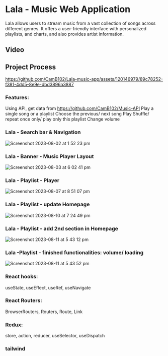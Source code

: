 # Lala - Music Web Application

Lala allows users to stream music from a vast collection of songs across different genres. It offers a user-friendly interface with personalized playlists, and charts, and also provides artist information.
## Video

## Project Process


https://github.com/CamB102/Lala-music-app/assets/120146979/89c78252-f381-4dd5-8e9e-dbd3896a3887

### Features:
Using API, get data from https://github.com/CamB102/Music-API
Play a single song or a playlist
Choose the previous/ next song
Play Shuffle/ repeat once only/ play only this playlist
Change volume


### Lala - Search bar & Navigation
![Screenshot 2023-08-02 at 1 52 23 pm](https://github.com/CamB102/zing-box-react-project/assets/120146979/5891b13b-3abc-4280-9404-39f3721336d9)


### Lala - Banner - Music Player Layout
![Screenshot 2023-08-03 at 6 02 41 pm](https://github.com/CamB102/zing-box-react-project/assets/120146979/96f3b45d-cda9-4e7f-b1b1-cca304122382)

### Lala - Playlist - Player
![Screenshot 2023-08-07 at 8 51 07 pm](https://github.com/CamB102/Lala-music-app/assets/120146979/865c2734-f05a-4b92-815d-e893a17c8022)

### Lala - Playlist - update Homepage
![Screenshot 2023-08-10 at 7 24 49 pm](https://github.com/CamB102/Lala-music-app/assets/120146979/b0829e86-4991-4eff-958b-ac014cf836eb)

### Lala - Playlist - add 2nd section in Homepage
![Screenshot 2023-08-11 at 5 43 12 pm](https://github.com/CamB102/Lala-music-app/assets/120146979/e3b86207-4b0a-4f11-82db-89a8a4ec07f1)

### Lala -Playlist - finished functionalities: volume/ loading
![Screenshot 2023-08-11 at 5 43 52 pm](https://github.com/CamB102/Lala-music-app/assets/120146979/697cfc20-19a8-4040-b2d1-f289e562a629)





### React hooks:
useState, useEffect, useRef, useNavigate

### React Routers:
BrowserRouters, Routers, Route, Link

### Redux:
store, action, reducer,
useSelector, useDispatch

### tailwind



